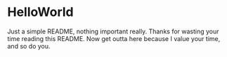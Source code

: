 # HelloWorld
Just a simple README, nothing important really.
Thanks for wasting your time reading this README.
Now get outta here because I value your time, and so do you.
